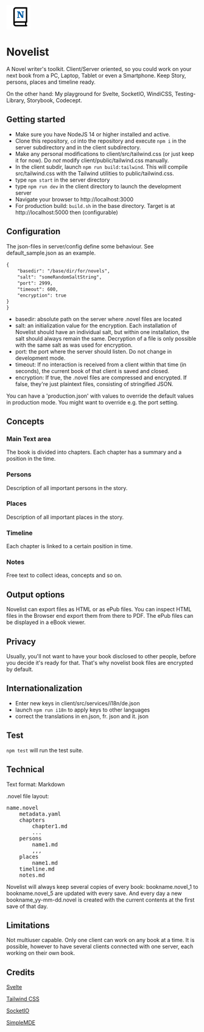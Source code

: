 ![](client/public/favicon.png) 

# Novelist 

A Novel writer's toolkit. Client/Server oriented, so you could work on your next book from a PC, Laptop, Tablet or even a Smartphone. Keep Story, persons, places and timeline ready.

On the other hand: My playground for Svelte, SocketIO, WindiCSS, Testing-Library, Storybook, Codecept. 

## Getting started

* Make sure you have NodeJS 14 or higher installed and active.
* Clone this repository, `cd` into the repository and execute `npm i`  in the server subdirectory and in the client subdirectory.
* Make any personal modifications to client/src/tailwind.css (or just keep it for now). Do *not* modify client/public/tailwind.css manually.
* In the client subdir, launch `npm run build:tailwind`. This will compile src/tailwind.css with the Tailwind utilities to public/tailwind.css.
* type `npm start` in the server directory
* type `npm run dev` in the client directory to launch the development server
* Navigate your browser to http://localhost:3000
* For production build: `build.sh` in the base directory. Target is at http://localhost:5000 then (configurable)

## Configuration

The json-files in server/config define some behaviour. See default_sample.json as an example.
````
{
    "basedir": "/base/dir/for/novels",
    "salt": "someRandomSaltString",
    "port": 2999,
    "timeout": 600,
    "encryption": true
}
}
````
* basedir: absolute path on the server where .novel files are located
* salt: an initialization value for the encryption. Each installation of Novelist should have an individual salt, but within one installation, the salt should always remain the same. Decryption of a file is only possible with the same salt as was used for encryption.
* port: the port where the server should listen. Do not change in development mode.
* timeout: If no interaction is received from a client within that time (in seconds), the current book of that client is saved and closed.
* encryption: If true, the .novel files are compressed and encrypted. If false, they're just plaintext files, consisting of stringified JSON.

You can have a 'production.json' with values to override the default values in production mode. You might want to override e.g. the port setting.

## Concepts

### Main Text area

The book is divided into chapters. Each chapter has a summary and a position in the time.

### Persons

Description of all important persons in the story.

### Places

Description of all important places in the story. 

### Timeline

Each chapter is linked to a certain position in time.

### Notes

Free text to collect ideas, concepts and so on.

## Output options

Novelist can export files as HTML or as ePub files. You can inspect HTML files in the Browser end export them from there to PDF. The ePub files can be displayed in a eBook viewer. 

## Privacy

Usually, you'll not want to have your book disclosed to other people, before you decide it's ready for that. That's why novelist book files are encrypted by default.


## Internationalization

* Enter new keys in client/src/services/i18n/de.json
* launch `npm run i18n` to apply keys to other languages
* correct the translations in en.json, fr. json and it. json

## Test

`npm test` will run the test suite.

## Technical

Text format: Markdown

.novel file layout:

<pre>
name.novel
    metadata.yaml
    chapters
        chapter1.md
        ...
    persons
        name1.md
        ,,, 
    places
        name1.md
    timeline.md    
    notes.md
</pre>    

Novelist will always keep several copies of every book: bookname.novel_1 to bookname.novel_5 are updated with every save. And every day a new bookname_yy-mm-dd.novel is created with the current contents at the first save of that day.

## Limitations

Not multiuser capable. Only one client can work on any book at a time. It is possible, however to have several clients connected with one server, each working on their own book.

## Credits

[Svelte](https://svelte.dev)

[Tailwind CSS](https://tailwindcss.com/)

[SocketIO](https://socket.io/)

[SimpleMDE](https://simplemde.com/)





